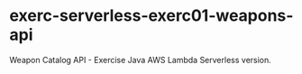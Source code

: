 # exerc-serverless-exerc01-weapons-api
Weapon Catalog API - Exercise Java AWS Lambda Serverless version.
